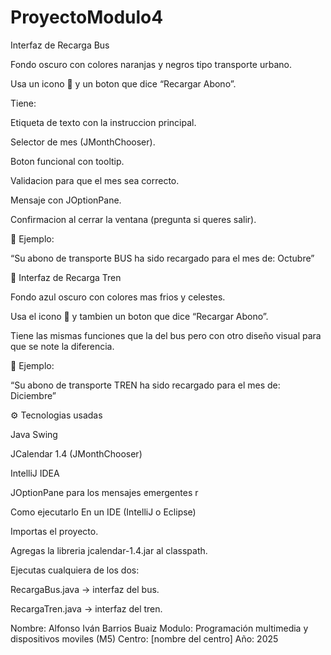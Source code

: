 # ProyectoModulo4
Interfaz de Recarga Bus

Fondo oscuro con colores naranjas y negros tipo transporte urbano.

Usa un icono 🚌 y un boton que dice “Recargar Abono”.

Tiene:

Etiqueta de texto con la instruccion principal.

Selector de mes (JMonthChooser).

Boton funcional con tooltip.

Validacion para que el mes sea correcto.

Mensaje con JOptionPane.

Confirmacion al cerrar la ventana (pregunta si queres salir).

📸 Ejemplo:

“Su abono de transporte BUS ha sido recargado para el mes de: Octubre”

🚆 Interfaz de Recarga Tren

Fondo azul oscuro con colores mas frios y celestes.

Usa el icono 🚆 y tambien un boton que dice “Recargar Abono”.

Tiene las mismas funciones que la del bus pero con otro diseño visual para que se note la diferencia.

📸 Ejemplo:

“Su abono de transporte TREN ha sido recargado para el mes de: Diciembre”

⚙️ Tecnologias usadas

Java Swing

JCalendar 1.4 (JMonthChooser)

IntelliJ IDEA

JOptionPane para los mensajes emergentes
r

Como ejecutarlo
En un IDE (IntelliJ o Eclipse)

Importas el proyecto.

Agregas la libreria jcalendar-1.4.jar al classpath.

Ejecutas cualquiera de los dos:

RecargaBus.java → interfaz del bus.

RecargaTren.java → interfaz del tren.

Nombre: Alfonso Iván Barrios Buaiz
Modulo: Programación multimedia y dispositivos moviles (M5)
Centro: [nombre del centro]
Año: 2025
